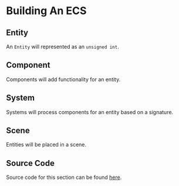 # Building An ECS

## Entity

An `Entity` will represented as an `unsigned int`.

## Component

Components will add functionality for an entity.

## System

Systems will process components for an entity based on a signature.

## Scene

Entities will be placed in a scene.

## Source Code

Source code for this section can be found [here](https://github.com/Chukobyte/learn-engine-dev/tree/main/src/1.foundation/6.entity_component_system/6.0.entity_component_system).
